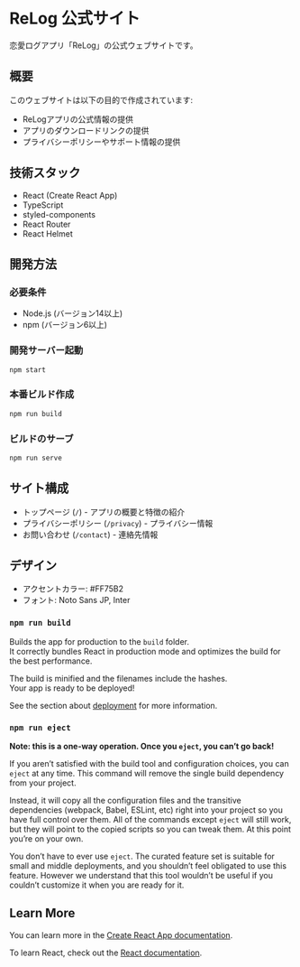 # ReLog 公式サイト

恋愛ログアプリ「ReLog」の公式ウェブサイトです。

## 概要

このウェブサイトは以下の目的で作成されています:
- ReLogアプリの公式情報の提供
- アプリのダウンロードリンクの提供
- プライバシーポリシーやサポート情報の提供

## 技術スタック

- React (Create React App)
- TypeScript
- styled-components
- React Router
- React Helmet

## 開発方法

### 必要条件

- Node.js (バージョン14以上)
- npm (バージョン6以上)

### 開発サーバー起動

```bash
npm start
```

### 本番ビルド作成

```bash
npm run build
```

### ビルドのサーブ

```bash
npm run serve
```

## サイト構成

- トップページ (`/`) - アプリの概要と特徴の紹介
- プライバシーポリシー (`/privacy`) - プライバシー情報
- お問い合わせ (`/contact`) - 連絡先情報

## デザイン

- アクセントカラー: #FF75B2
- フォント: Noto Sans JP, Inter

### `npm run build`

Builds the app for production to the `build` folder.\
It correctly bundles React in production mode and optimizes the build for the best performance.

The build is minified and the filenames include the hashes.\
Your app is ready to be deployed!

See the section about [deployment](https://facebook.github.io/create-react-app/docs/deployment) for more information.

### `npm run eject`

**Note: this is a one-way operation. Once you `eject`, you can’t go back!**

If you aren’t satisfied with the build tool and configuration choices, you can `eject` at any time. This command will remove the single build dependency from your project.

Instead, it will copy all the configuration files and the transitive dependencies (webpack, Babel, ESLint, etc) right into your project so you have full control over them. All of the commands except `eject` will still work, but they will point to the copied scripts so you can tweak them. At this point you’re on your own.

You don’t have to ever use `eject`. The curated feature set is suitable for small and middle deployments, and you shouldn’t feel obligated to use this feature. However we understand that this tool wouldn’t be useful if you couldn’t customize it when you are ready for it.

## Learn More

You can learn more in the [Create React App documentation](https://facebook.github.io/create-react-app/docs/getting-started).

To learn React, check out the [React documentation](https://reactjs.org/).
